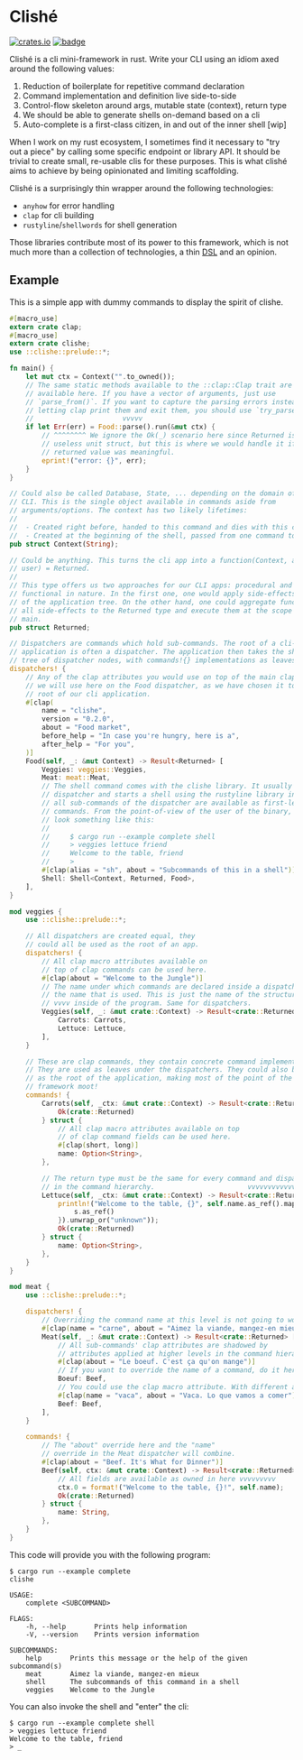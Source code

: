 # Clishé

[![crates.io](https://img.shields.io/crates/v/clishe)](https://crates.io/clishe)
[![badge](https://docs.rs/clishe/badge.svg)](https://docs.rs/clishe/)

Clishé is a cli mini-framework in rust. Write your CLI using an idiom axed
around the following values:

 1. Reduction of boilerplate for repetitive command declaration
 2. Command implementation and definition live side-to-side
 3. Control-flow skeleton around args, mutable state (context), return type
 4. We should be able to generate shells on-demand based on a cli
 5. Auto-complete is a first-class citizen, in and out of the inner shell [wip]

When I work on my rust ecosystem, I sometimes find it necessary to "try out a
piece" by calling some specific endpoint or library API. It should be trivial
to create small, re-usable clis for these purposes. This is what clishé aims to
achieve by being opinionated and limiting scaffolding.

Clishé is a surprisingly thin wrapper around the following technologies:

 - `anyhow` for error handling
 - `clap` for cli building
 - `rustyline`/`shellwords` for shell generation

Those libraries contribute most of its power to this framework, which is not
much more than a collection of technologies, a thin
[DSL](https://en.wikipedia.org/wiki/Domain-specific_language) and an opinion.

## Example

This is a simple app with dummy commands to display the spirit of clishe.

```rust
#[macro_use]
extern crate clap;
#[macro_use]
extern crate clishe;
use ::clishe::prelude::*;

fn main() {
    let mut ctx = Context("".to_owned());
    // The same static methods available to the ::clap::Clap trait are
    // available here. If you have a vector of arguments, just use
    // `parse_from()`. If you want to capture the parsing errors instead of
    // letting clap print them and exit them, you should use `try_parse()`
    //                      vvvvv
    if let Err(err) = Food::parse().run(&mut ctx) {
        // ^^^^^^^^ We ignore the Ok(_) scenario here since Returned is a
        // useless unit struct, but this is where we would handle it if the
        // returned value was meaningful.
        eprint!("error: {}", err);
    }
}

// Could also be called Database, State, ... depending on the domain of your
// CLI. This is the single object available in commands aside from
// arguments/options. The context has two likely lifetimes:
//
//  - Created right before, handed to this command and dies with this command
//  - Created at the beginning of the shell, passed from one command to another
pub struct Context(String);

// Could be anything. This turns the cli app into a function(Context, args from
// user) = Returned.
//
// This type offers us two approaches for our CLI apps: procedural and
// functional in nature. In the first one, one would apply side-effects inside
// of the application tree. On the other hand, one could aggregate functionally
// all side-effects to the Returned type and execute them at the scope of the
// main.
pub struct Returned;

// Dispatchers are commands which hold sub-commands. The root of a cli-like
// application is often a dispatcher. The application then takes the shape of a
// tree of dispatcher nodes, with commands!{} implementations as leaves.
dispatchers! {
    // Any of the clap attributes you would use on top of the main clap app,
    // we will use here on the Food dispatcher, as we have chosen it to be the
    // root of our cli application.
    #[clap(
        name = "clishe",
        version = "0.2.0",
        about = "Food market",
        before_help = "In case you're hungry, here is a",
        after_help = "For you",
    )]
    Food(self, _: &mut Context) -> Result<Returned> [
        Veggies: veggies::Veggies,
        Meat: meat::Meat,
        // The shell command comes with the clishe library. It usually takes a
        // dispatcher and starts a shell using the rustyline library in which
        // all sub-commands of the dispatcher are available as first-level
        // commands. From the point-of-view of the user of the binary, it will
        // look something like this:
        //
        //     $ cargo run --example complete shell
        //     > veggies lettuce friend
        //     Welcome to the table, friend
        //     > 
        #[clap(alias = "sh", about = "Subcommands of this in a shell")]
        Shell: Shell<Context, Returned, Food>,
    ],
}

mod veggies {
    use ::clishe::prelude::*;

    // All dispatchers are created equal, they
    // could all be used as the root of an app.
    dispatchers! {
        // All clap macro attributes available on
        // top of clap commands can be used here.
        #[clap(about = "Welcome to the Jungle")]
        // The name under which commands are declared inside a dispatcher is
        // the name that is used. This is just the name of the structure
        // vvvv inside of the program. Same for dispatchers.
        Veggies(self, _: &mut crate::Context) -> Result<crate::Returned> [
            Carrots: Carrots,
            Lettuce: Lettuce,
        ],
    }

    // These are clap commands, they contain concrete command implementations.
    // They are used as leaves under the dispatchers. They could also be used
    // as the root of the application, making most of the point of the
    // framework moot!
    commands! {
        Carrots(self, _ctx: &mut crate::Context) -> Result<crate::Returned> {
            Ok(crate::Returned)
        } struct {
            // All clap macro attributes available on top
            // of clap command fields can be used here.
            #[clap(short, long)]
            name: Option<String>,
        },

        // The return type must be the same for every command and dispatcher
        // in the command hierarchy.                       vvvvvvvvvvvvvvv
        Lettuce(self, _ctx: &mut crate::Context) -> Result<crate::Returned> {
            println!("Welcome to the table, {}", self.name.as_ref().map(|s| {
                s.as_ref()
            }).unwrap_or("unknown"));
            Ok(crate::Returned)
        } struct {
            name: Option<String>,
        },
    }
}

mod meat {
    use ::clishe::prelude::*;

    dispatchers! {
        // Overriding the command name at this level is not going to work.
        #[clap(name = "carne", about = "Aimez la viande, mangez-en mieux")]
        Meat(self, _: &mut crate::Context) -> Result<crate::Returned> [
            // All sub-commands' clap attributes are shadowed by
            // attributes applied at higher levels in the command hierarchy.
            #[clap(about = "Le boeuf. C'est ça qu'on mange")]
            // If you want to override the name of a command, do it here.
            Boeuf: Beef,
            // You could use the clap macro attribute. With different abouts.
            #[clap(name = "vaca", about = "Vaca. Lo que vamos a comer")]
            Beef: Beef,
        ],
    }

    commands! {
        // The "about" override here and the "name"
        // override in the Meat dispatcher will combine.
        #[clap(about = "Beef. It's What for Dinner")]
        Beef(self, ctx: &mut crate::Context) -> Result<crate::Returned> {
            // All fields are available as owned in here vvvvvvvvv
            ctx.0 = format!("Welcome to the table, {}!", self.name);
            Ok(crate::Returned)
        } struct {
            name: String,
        },
    }
}
```

This code will provide you with the following program:

```
$ cargo run --example complete
clishe

USAGE:
    complete <SUBCOMMAND>

FLAGS:
    -h, --help       Prints help information
    -V, --version    Prints version information

SUBCOMMANDS:
    help       Prints this message or the help of the given subcommand(s)
    meat       Aimez la viande, mangez-en mieux
    shell      The subcommands of this command in a shell
    veggies    Welcome to the Jungle
```

You can also invoke the shell and "enter" the cli:

```
$ cargo run --example complete shell
> veggies lettuce friend
Welcome to the table, friend
> _
```
